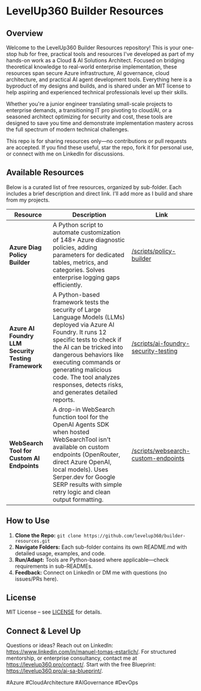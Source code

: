 # LevelUp360 Builder Resources

## Overview
Welcome to the LevelUp360 Builder Resources repository! This is your one-stop hub for free, practical tools and resources I've developed as part of my hands-on work as a Cloud & AI Solutions Architect. Focused on bridging theoretical knowledge to real-world enterprise implementation, these resources span secure Azure infrastructure, AI governance, cloud architecture, and practical AI agent development tools. Everything here is a byproduct of my designs and builds, and is shared under an MIT license to help aspiring and experienced technical professionals level up their skills.

Whether you're a junior engineer translating small-scale projects to enterprise demands, a transitioning IT pro pivoting to cloud/AI, or a seasoned architect optimizing for security and cost, these tools are designed to save you time and demonstrate implementation mastery across the full spectrum of modern technical challenges.

This repo is for sharing resources only—no contributions or pull requests are accepted. If you find these useful, star the repo, fork it for personal use, or connect with me on LinkedIn for discussions.

## Available Resources
Below is a curated list of free resources, organized by sub-folder. Each includes a brief description and direct link. I'll add more as I build and share from my projects.

| Resource | Description | Link |
|----------|-------------|------|
| **Azure Diag Policy Builder** | A Python script to automate customization of 148+ Azure diagnostic policies, adding parameters for dedicated tables, metrics, and categories. Solves enterprise logging gaps efficiently. | [/scripts/policy-builder](/scripts/policy-builder) |
| **Azure AI Foundry LLM Security Testing Framework** | A Python-based framework tests the security of Large Language Models (LLMs) deployed via Azure AI Foundry. It runs 12 specific tests to check if the AI can be tricked into dangerous behaviors like executing commands or generating malicious code. The tool analyzes responses, detects risks, and generates detailed reports. | [/scripts/ai-foundry-security-testing](/scripts/ai-foundry-security-testing) |
| **WebSearch Tool for Custom AI Endpoints** | A drop-in WebSearch function tool for the OpenAI Agents SDK when hosted WebSearchTool isn't available on custom endpoints (OpenRouter, direct Azure OpenAI, local models). Uses Serper.dev for Google SERP results with simple retry logic and clean output formatting. | [/scripts/websearch-custom-endpoints](/scripts/websearch-custom-endpoints) |

## How to Use
1. **Clone the Repo:** `git clone https://github.com/levelup360/builder-resources.git`
2. **Navigate Folders:** Each sub-folder contains its own README.md with detailed usage, examples, and code.
3. **Run/Adapt:** Tools are Python-based where applicable—check requirements in sub-READMEs.
4. **Feedback:** Connect on LinkedIn or DM me with questions (no issues/PRs here).

## License
MIT License – see [LICENSE](/LICENSE) for details.

## Connect & Level Up
Questions or ideas? Reach out on LinkedIn: https://www.linkedin.com/in/manuel-tomas-estarlich/. For structured mentorship, or enterprise consultancy, contact me at https://levelup360.pro/contact/. Start with the free Blueprint: https://levelup360.pro/ai-sa-blueprint/.

#Azure #CloudArchitecture #AIGovernance #DevOps
